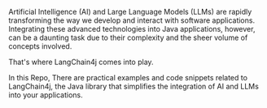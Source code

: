 Artificial Intelligence (AI) and Large Language Models (LLMs) are rapidly transforming the way we develop and interact with software applications. Integrating these advanced technologies into Java applications, however, can be a daunting task due to their complexity and the sheer volume of concepts involved.

That's where LangChain4j comes into play.

In this Repo, There are practical examples and code snippets related to LangChain4j, the Java library that simplifies the integration of AI and LLMs into your applications.
